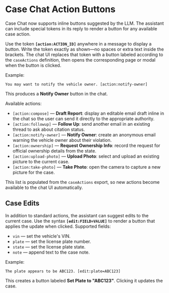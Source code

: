 # Case Chat Action Buttons

Case Chat now supports inline buttons suggested by the LLM. The assistant can include
special tokens in its reply to render a button for any available case action.

Use the token **`[action:ACTION_ID]`** anywhere in a message to display a button.
Write the token exactly as shown—no spaces or extra text inside the brackets.
The chat UI replaces that token with a button labeled according to the
`caseActions` definition, then opens the corresponding page or modal when the
button is clicked.

Example:
```
You may want to notify the vehicle owner. [action:notify-owner]
```
This produces a **Notify Owner** button in the chat.

Available actions:

- `[action:compose]` — **Draft Report**: display an editable email draft inline
  in the chat so the user can send it directly to the appropriate authority.
- `[action:followup]` — **Follow Up**: send another email in an existing thread
  to ask about citation status.
- `[action:notify-owner]` — **Notify Owner**: create an anonymous email warning
  the vehicle owner about their violation.
- `[action:ownership]` — **Request Ownership Info**: record the request for
  official ownership details from the state.
- `[action:upload-photo]` — **Upload Photo**: select and upload an existing
  picture to the current case.
- `[action:take-photo]` — **Take Photo**: open the camera to capture a new
  picture for the case.

This list is populated from the `caseActions` export, so new actions become
available to the chat UI automatically.

## Case Edits

In addition to standard actions, the assistant can suggest edits to the current case. Use the
syntax **`[edit:FIELD=VALUE]`** to render a button that applies the update when clicked.
Supported fields:

- `vin` — set the vehicle's VIN.
- `plate` — set the license plate number.
- `state` — set the license plate state.
- `note` — append text to the case note.

Example:
```
The plate appears to be ABC123. [edit:plate=ABC123]
```
This creates a button labeled **Set Plate to "ABC123"**. Clicking it updates the case.
